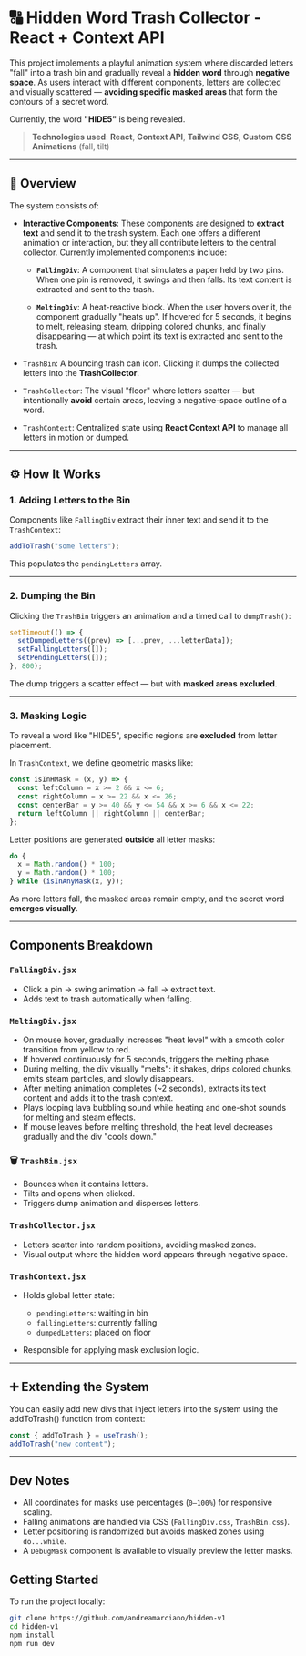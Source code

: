 # 🔠 Hidden Word Trash Collector - React + Context API

This project implements a playful animation system where discarded letters "fall" into a trash bin and gradually reveal a **hidden word** through **negative space**. As users interact with different components, letters are collected and visually scattered — **avoiding specific masked areas** that form the contours of a secret word.

Currently, the word **"HIDE5"** is being revealed.

> **Technologies used**:
> **React**, **Context API**, **Tailwind CSS**, **Custom CSS Animations** (fall, tilt)

---

## 🧩 Overview

The system consists of:

- **Interactive Components**: These components are designed to **extract text** and send it to the trash system. Each one offers a different animation or interaction, but they all contribute letters to the central collector.
  Currently implemented components include:

  - **`FallingDiv`**: A component that simulates a paper held by two pins. When one pin is removed, it swings and then falls. Its text content is extracted and sent to the trash.

  - **`MeltingDiv`**: A heat-reactive block. When the user hovers over it, the component gradually "heats up". If hovered for 5 seconds, it begins to melt, releasing steam, dripping colored chunks, and finally disappearing — at which point its text is extracted and sent to the trash.

- `TrashBin`: A bouncing trash can icon. Clicking it dumps the collected letters into the **TrashCollector**.
- `TrashCollector`: The visual "floor" where letters scatter — but intentionally **avoid** certain areas, leaving a negative-space outline of a word.
- `TrashContext`: Centralized state using **React Context API** to manage all letters in motion or dumped.

---

## ⚙️ How It Works

### 1. **Adding Letters to the Bin**

Components like `FallingDiv` extract their inner text and send it to the `TrashContext`:

```js
addToTrash("some letters");
```

This populates the `pendingLetters` array.

---

### 2. **Dumping the Bin**

Clicking the `TrashBin` triggers an animation and a timed call to `dumpTrash()`:

```js
setTimeout(() => {
  setDumpedLetters((prev) => [...prev, ...letterData]);
  setFallingLetters([]);
  setPendingLetters([]);
}, 800);
```

The dump triggers a scatter effect — but with **masked areas excluded**.

---

### 3. **Masking Logic**

To reveal a word like "HIDE5", specific regions are **excluded** from letter placement.

In `TrashContext`, we define geometric masks like:

```js
const isInHMask = (x, y) => {
  const leftColumn = x >= 2 && x <= 6;
  const rightColumn = x >= 22 && x <= 26;
  const centerBar = y >= 40 && y <= 54 && x >= 6 && x <= 22;
  return leftColumn || rightColumn || centerBar;
};
```

Letter positions are generated **outside** all letter masks:

```js
do {
  x = Math.random() * 100;
  y = Math.random() * 100;
} while (isInAnyMask(x, y));
```

As more letters fall, the masked areas remain empty, and the secret word **emerges visually**.

---

## Components Breakdown

### `FallingDiv.jsx`

- Click a pin → swing animation → fall → extract text.
- Adds text to trash automatically when falling.

### `MeltingDiv.jsx`

- On mouse hover, gradually increases "heat level" with a smooth color transition from yellow to red.
- If hovered continuously for 5 seconds, triggers the melting phase.
- During melting, the div visually "melts": it shakes, drips colored chunks, emits steam particles, and slowly disappears.
- After melting animation completes (~2 seconds), extracts its text content and adds it to the trash context.
- Plays looping lava bubbling sound while heating and one-shot sounds for melting and steam effects.
- If mouse leaves before melting threshold, the heat level decreases gradually and the div "cools down."

### 🗑️ `TrashBin.jsx`

- Bounces when it contains letters.
- Tilts and opens when clicked.
- Triggers dump animation and disperses letters.

### `TrashCollector.jsx`

- Letters scatter into random positions, avoiding masked zones.
- Visual output where the hidden word appears through negative space.

### `TrashContext.jsx`

- Holds global letter state:

  - `pendingLetters`: waiting in bin
  - `fallingLetters`: currently falling
  - `dumpedLetters`: placed on floor

- Responsible for applying mask exclusion logic.

---

## ➕ Extending the System

You can easily add new divs that inject letters into the system using the addToTrash() function from context:

```js
const { addToTrash } = useTrash();
addToTrash("new content");
```

---

## Dev Notes

- All coordinates for masks use percentages (`0–100%`) for responsive scaling.
- Falling animations are handled via CSS (`FallingDiv.css`, `TrashBin.css`).
- Letter positioning is randomized but avoids masked zones using `do...while`.
- A `DebugMask` component is available to visually preview the letter masks.

## Getting Started

To run the project locally:

```bash
git clone https://github.com/andreamarciano/hidden-v1
cd hidden-v1
npm install
npm run dev
```
